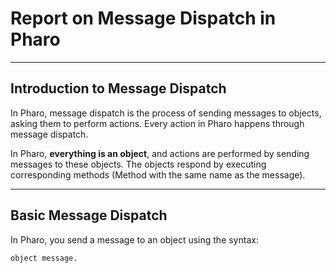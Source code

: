 # Report on Message Dispatch in Pharo

---

## Introduction to Message Dispatch

In Pharo, message dispatch is the process of sending messages to objects, asking them to perform actions. 
Every action in Pharo happens through message dispatch.

In Pharo, **everything is an object**, and actions are performed by sending messages to these objects. 
The objects respond by executing corresponding methods (Method with the same name as the message).

---

## Basic Message Dispatch

In Pharo, you send a message to an object using the syntax:

```smalltalk
object message.
